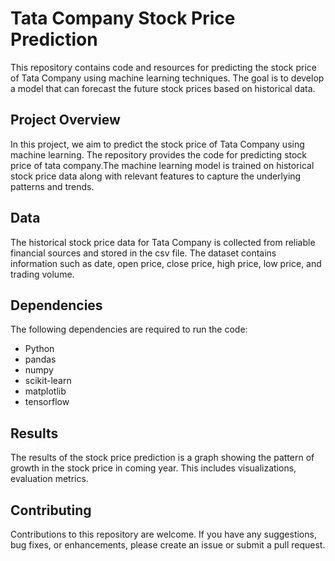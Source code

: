 # Tata Company Stock Price Prediction

This repository contains code and resources for predicting the stock price of Tata Company using machine learning techniques. The goal is to develop a model that can forecast the future stock prices based on historical data.

## Project Overview

In this project, we aim to predict the stock price of Tata Company using machine learning. The repository provides the code for predicting stock price of tata company.The machine learning model is trained on historical stock price data along with relevant features to capture the underlying patterns and trends.

## Data

The historical stock price data for Tata Company is collected from reliable financial sources and stored in the csv file. The dataset contains information such as date, open price, close price, high price, low price, and trading volume.

## Dependencies

The following dependencies are required to run the code:

- Python
- pandas
- numpy
- scikit-learn
- matplotlib
- tensorflow

## Results

The results of the stock price prediction is a graph showing the pattern of growth in the stock price in coming year. This includes visualizations, evaluation metrics.

## Contributing

Contributions to this repository are welcome. If you have any suggestions, bug fixes, or enhancements, please create an issue or submit a pull request.

